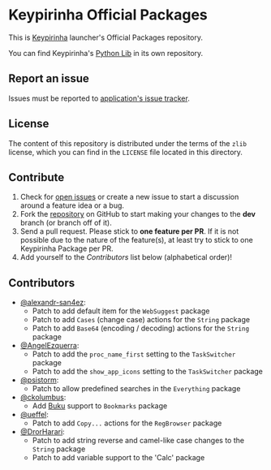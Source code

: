 # Keypirinha Official Packages

This is [Keypirinha](http://keypirinha.com) launcher's Official Packages
repository.

You can find Keypirinha's [Python Lib](https://github.com/Keypirinha/PythonLib)
in its own repository.

## Report an issue

Issues must be reported to [application's issue tracker][app_issues].

## License

The content of this repository is distributed under the terms of the `zlib`
license, which you can find in the `LICENSE` file located in this directory.

## Contribute

1. Check for [open issues][app_issues] or create a new issue to start a
   discussion around a feature idea or a bug.
2. Fork the [repository][packs_repo] on GitHub to start making your changes to
   the **dev** branch (or branch off of it).
3. Send a pull request.
   Please stick to **one feature per PR**. If it is not possible due to the
   nature of the feature(s), at least try to stick to one Keypirinha Package per
   PR.
4. Add yourself to the *Contributors* list below (alphabetical order)!

[app_issues]: https://github.com/Keypirinha/Keypirinha/issues
[packs_repo]: https://github.com/Keypirinha/Packages

## Contributors

* [@alexandr-san4ez](https://github.com/alexandr-san4ez):
  - Patch to add default item for the `WebSuggest` package
  - Patch to add `Cases` (change case) actions for the `String` package
  - Patch to add `Base64` (encoding / decoding) actions for the `String` package
* [@AngelEzquerra](https://github.com/AngelEzquerra):
  - Patch to add the `proc_name_first` setting to the `TaskSwitcher` package
  - Patch to add the `show_app_icons` setting to the `TaskSwitcher` package
* [@psistorm](https://github.com/psistorm):
  - Patch to allow predefined searches in the `Everything` package
* [@ckolumbus](https://github.com/ckolumbus):
  - Add [Buku](https://github.com/jarun/Buku/) support to `Bookmarks` package
* [@ueffel](https://github.com/ueffel):
  - Patch to add `Copy...` actions for the `RegBrowser` package
* [@DrorHarari](https://github.com/DrorHarari):
  - Patch to add string reverse and camel-like case changes to the `String` package
  - Patch to add variable support to the 'Calc' package